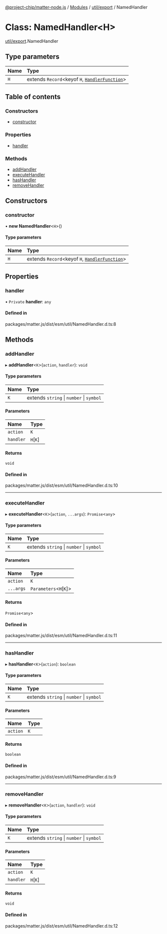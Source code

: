 [@project-chip/matter-node.js](../README.md) / [Modules](../modules.md) / [util/export](../modules/util_export.md) / NamedHandler

# Class: NamedHandler<H\>

[util/export](../modules/util_export.md).NamedHandler

## Type parameters

| Name | Type |
| :------ | :------ |
| `H` | extends `Record`<keyof `H`, [`HandlerFunction`](../modules/util_export.md#handlerfunction)\> |

## Table of contents

### Constructors

- [constructor](util_export.NamedHandler.md#constructor)

### Properties

- [handler](util_export.NamedHandler.md#handler)

### Methods

- [addHandler](util_export.NamedHandler.md#addhandler)
- [executeHandler](util_export.NamedHandler.md#executehandler)
- [hasHandler](util_export.NamedHandler.md#hashandler)
- [removeHandler](util_export.NamedHandler.md#removehandler)

## Constructors

### constructor

• **new NamedHandler**<`H`\>()

#### Type parameters

| Name | Type |
| :------ | :------ |
| `H` | extends `Record`<keyof `H`, [`HandlerFunction`](../modules/util_export.md#handlerfunction)\> |

## Properties

### handler

• `Private` **handler**: `any`

#### Defined in

packages/matter.js/dist/esm/util/NamedHandler.d.ts:8

## Methods

### addHandler

▸ **addHandler**<`K`\>(`action`, `handler`): `void`

#### Type parameters

| Name | Type |
| :------ | :------ |
| `K` | extends `string` \| `number` \| `symbol` |

#### Parameters

| Name | Type |
| :------ | :------ |
| `action` | `K` |
| `handler` | `H`[`K`] |

#### Returns

`void`

#### Defined in

packages/matter.js/dist/esm/util/NamedHandler.d.ts:10

___

### executeHandler

▸ **executeHandler**<`K`\>(`action`, `...args`): `Promise`<`any`\>

#### Type parameters

| Name | Type |
| :------ | :------ |
| `K` | extends `string` \| `number` \| `symbol` |

#### Parameters

| Name | Type |
| :------ | :------ |
| `action` | `K` |
| `...args` | `Parameters`<`H`[`K`]\> |

#### Returns

`Promise`<`any`\>

#### Defined in

packages/matter.js/dist/esm/util/NamedHandler.d.ts:11

___

### hasHandler

▸ **hasHandler**<`K`\>(`action`): `boolean`

#### Type parameters

| Name | Type |
| :------ | :------ |
| `K` | extends `string` \| `number` \| `symbol` |

#### Parameters

| Name | Type |
| :------ | :------ |
| `action` | `K` |

#### Returns

`boolean`

#### Defined in

packages/matter.js/dist/esm/util/NamedHandler.d.ts:9

___

### removeHandler

▸ **removeHandler**<`K`\>(`action`, `handler`): `void`

#### Type parameters

| Name | Type |
| :------ | :------ |
| `K` | extends `string` \| `number` \| `symbol` |

#### Parameters

| Name | Type |
| :------ | :------ |
| `action` | `K` |
| `handler` | `H`[`K`] |

#### Returns

`void`

#### Defined in

packages/matter.js/dist/esm/util/NamedHandler.d.ts:12
